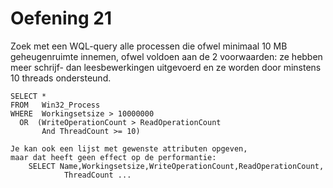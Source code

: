 # Oefening 21

Zoek met een WQL-query alle processen die ofwel minimaal 10 MB geheugenruimte innemen, 
ofwel voldoen aan de 2 voorwaarden: ze hebben meer schrijf- dan leesbewerkingen uitgevoerd 
en ze worden door minstens 10 threads ondersteund.

```
SELECT *
FROM   Win32_Process
WHERE  Workingsetsize > 10000000
  OR  (WriteOperationCount > ReadOperationCount
       And ThreadCount >= 10)

Je kan ook een lijst met gewenste attributen opgeven, 
maar dat heeft geen effect op de performantie:
    SELECT Name,Workingsetsize,WriteOperationCount,ReadOperationCount,
    		ThreadCount ...
```